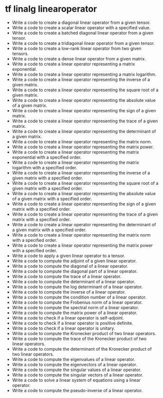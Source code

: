 # tf linalg linearoperator

- Write a code to create a diagonal linear operator from a given tensor.
- Write a code to create a scalar linear operator with a specified value.
- Write a code to create a batched diagonal linear operator from a given tensor.
- Write a code to create a tridiagonal linear operator from a given tensor.
- Write a code to create a low-rank linear operator from two given tensors.
- Write a code to create a dense linear operator from a given matrix.
- Write a code to create a linear operator representing a matrix exponential.
- Write a code to create a linear operator representing a matrix logarithm.
- Write a code to create a linear operator representing the inverse of a given matrix.
- Write a code to create a linear operator representing the square root of a given matrix.
- Write a code to create a linear operator representing the absolute value of a given matrix.
- Write a code to create a linear operator representing the sign of a given matrix.
- Write a code to create a linear operator representing the trace of a given matrix.
- Write a code to create a linear operator representing the determinant of a given matrix.
- Write a code to create a linear operator representing the matrix norm.
- Write a code to create a linear operator representing the matrix power.
- Write a code to create a linear operator representing the matrix exponential with a specified order.
- Write a code to create a linear operator representing the matrix logarithm with a specified order.
- Write a code to create a linear operator representing the inverse of a given matrix with a specified order.
- Write a code to create a linear operator representing the square root of a given matrix with a specified order.
- Write a code to create a linear operator representing the absolute value of a given matrix with a specified order.
- Write a code to create a linear operator representing the sign of a given matrix with a specified order.
- Write a code to create a linear operator representing the trace of a given matrix with a specified order.
- Write a code to create a linear operator representing the determinant of a given matrix with a specified order.
- Write a code to create a linear operator representing the matrix norm with a specified order.
- Write a code to create a linear operator representing the matrix power with a specified order.
- Write a code to apply a given linear operator to a tensor.
- Write a code to compute the adjoint of a given linear operator.
- Write a code to compute the diagonal of a linear operator.
- Write a code to compute the diagonal part of a linear operator.
- Write a code to compute the trace of a linear operator.
- Write a code to compute the determinant of a linear operator.
- Write a code to compute the log determinant of a linear operator.
- Write a code to compute the inverse of a linear operator.
- Write a code to compute the condition number of a linear operator.
- Write a code to compute the Frobenius norm of a linear operator.
- Write a code to compute the spectral norm of a linear operator.
- Write a code to compute the matrix power of a linear operator.
- Write a code to check if a linear operator is self-adjoint.
- Write a code to check if a linear operator is positive definite.
- Write a code to check if a linear operator is unitary.
- Write a code to compute the Kronecker product of two linear operators.
- Write a code to compute the trace of the Kronecker product of two linear operators.
- Write a code to compute the determinant of the Kronecker product of two linear operators.
- Write a code to compute the eigenvalues of a linear operator.
- Write a code to compute the eigenvectors of a linear operator.
- Write a code to compute the singular values of a linear operator.
- Write a code to compute the singular vectors of a linear operator.
- Write a code to solve a linear system of equations using a linear operator.
- Write a code to compute the pseudo-inverse of a linear operator.